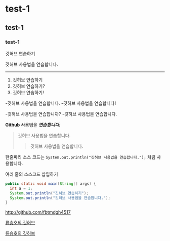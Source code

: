 # test-1

## test-1

### test-1

깃허브 연습하기

깃허브 사용법을 연습합니다.

-----------------------------------
1. 깃허브 연습하기
2. 깃허브 연습하기?
3. 깃허브 연습하기!

-깃허브 사용법을 연습합니다.
-깃허브 사용법을 연습합니다!

-깃허브 사용법을 연습합니까?
  -깃허브 사용법을 연습합니다.
  
**Github** ~~사용법~~을 ***연습합니다.***

> 깃허브 사용법을 연습합니다.
>> 깃허브 사용법을 연습합니다.

한줄짜리 소스 코드는 `System.out.println("깃허브 사용법을 연습합니다.");` 처럼 사용합니다.

여러 줄의 소스코드 삽입하기

```Java
public static void main(String[] args) {
  int a = 1;
  System.out.println("깃허브 연습하기");
  System.out.println("깃허브 사용법을 연습합니다.");
}
```
<http://github.com/fbtmdgh4517>

[류승호의 깃허브](http://github.com/fbtmdgh4517)

[류승호의 깃허브](http://github.com/fbtmdgh4517, "류승호의 깃허브")
